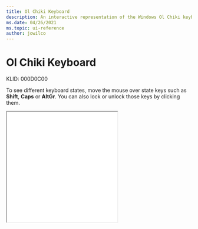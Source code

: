 ```yaml
---
title: Ol Chiki Keyboard
description: An interactive representation of the Windows Ol Chiki keyboard. To see different keyboard states, click or move the mouse over the state keys.
ms.date: 04/26/2021
ms.topic: ui-reference
author: jowilco
---
```


# Ol Chiki Keyboard

KLID: 000D0C00

To see different keyboard states, move the mouse over state keys such as **Shift**, **Caps** or **AltGr**. You can also lock or unlock those keys by clicking them.

<iframe src="kbdolch.html" height="300"></iframe>
